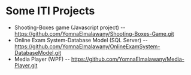 # Some ITI Projects
- Shooting-Boxes game (Javascript project) -- https://github.com/YomnaElmalawany/Shooting-Boxes-Game.git
- Online Exam System-Database Model (SQL Server) -- https://github.com/YomnaElmalawany/OnlineExamSystem-DatabaseModel.git
- Media Player (WPF) -- https://github.com/YomnaElmalawany/Media-Player.git
